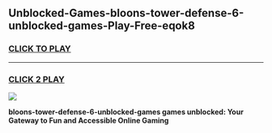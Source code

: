 
## Unblocked-Games-bloons-tower-defense-6-unblocked-games-Play-Free-eqok8
<h3>
<a href="https://premium76.site?title=bloons-tower-defense-6-unblocked-games&ref=15A">CLICK TO PLAY</a></h3>
<hr>

<h3>
<a href="https://premium76.site?title=bloons-tower-defense-6-unblocked-games&ref=15A">CLICK 2 PLAY</a>
  
</h3>

<a href="https://premium76.site?title=bloons-tower-defense-6-unblocked-games&ref=15A"><img src="https://clearcache.store/games.png"></a>


**bloons-tower-defense-6-unblocked-games games unblocked: Your Gateway to Fun and Accessible Online Gaming**
